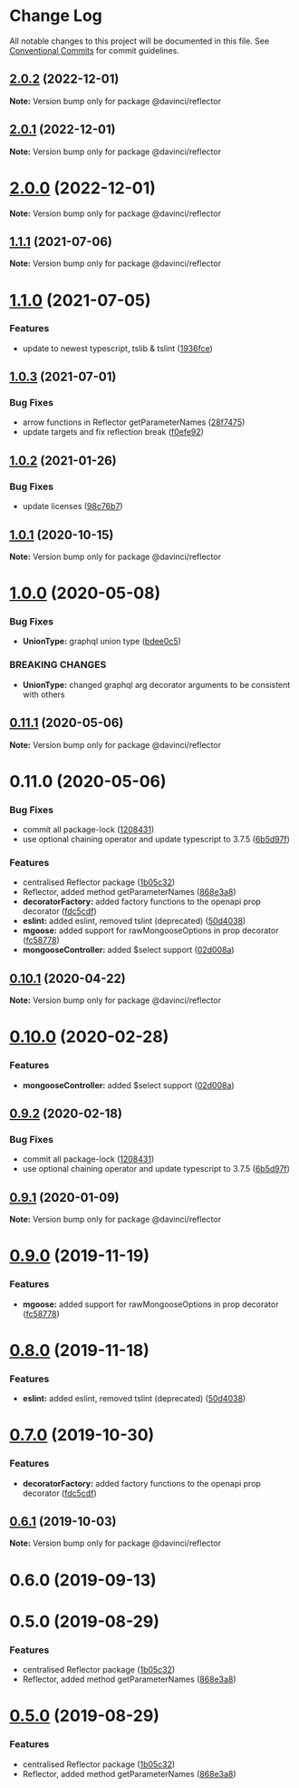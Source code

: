# Change Log

All notable changes to this project will be documented in this file.
See [Conventional Commits](https://conventionalcommits.org) for commit guidelines.

## [2.0.2](https://github.com/HPInc/davinci/compare/@davinci/reflector@1.1.1...@davinci/reflector@2.0.2) (2022-12-01)

**Note:** Version bump only for package @davinci/reflector





## [2.0.1](https://github.com/HPInc/davinci/compare/@davinci/reflector@2.0.0-next.13...@davinci/reflector@2.0.1) (2022-12-01)

**Note:** Version bump only for package @davinci/reflector





# [2.0.0](https://github.com/HPInc/davinci/compare/@davinci/reflector@2.0.0-next.13...@davinci/reflector@2.0.0) (2022-12-01)

**Note:** Version bump only for package @davinci/reflector





## [1.1.1](https://github.com/HPInc/davinci/compare/@davinci/reflector@1.1.0...@davinci/reflector@1.1.1) (2021-07-06)

**Note:** Version bump only for package @davinci/reflector





# [1.1.0](https://github.com/HPInc/davinci/compare/@davinci/reflector@1.0.3...@davinci/reflector@1.1.0) (2021-07-05)


### Features

* update to newest typescript, tslib & tslint ([1936fce](https://github.com/HPInc/davinci/commit/1936fce45b979c9689979afc2f6eb970b2059312))





## [1.0.3](https://github.com/HPInc/davinci/compare/@davinci/reflector@1.0.2...@davinci/reflector@1.0.3) (2021-07-01)


### Bug Fixes

* arrow functions in Reflector getParameterNames ([28f7475](https://github.com/HPInc/davinci/commit/28f74757eee13069dc4ce2ac8be6745603f86fc3))
* update targets and fix reflection break ([f0efe92](https://github.com/HPInc/davinci/commit/f0efe92252e9ed2a9f43a672d5ab9afd023b7e7d))





## [1.0.2](https://github.com/HPInc/davinci/compare/@davinci/reflector@1.0.1...@davinci/reflector@1.0.2) (2021-01-26)


### Bug Fixes

* update licenses ([98c76b7](https://github.com/HPInc/davinci/commit/98c76b72d8fdea0cb13fed0afd3b95f2890a345f))





## [1.0.1](https://github.com/HPInc/davinci/compare/@davinci/reflector@1.0.0...@davinci/reflector@1.0.1) (2020-10-15)

**Note:** Version bump only for package @davinci/reflector





# [1.0.0](https://github.com/HPInc/davinci/compare/@davinci/reflector@0.11.1...@davinci/reflector@1.0.0) (2020-05-08)


### Bug Fixes

* **UnionType:** graphql union type ([bdee0c5](https://github.com/HPInc/davinci/commit/bdee0c5b6c50e69cc43430a75e6f723a0a814b77))


### BREAKING CHANGES

* **UnionType:** changed graphql arg decorator arguments to be consistent with others





## [0.11.1](https://github.com/HPInc/davinci/compare/@davinci/reflector@0.11.0...@davinci/reflector@0.11.1) (2020-05-06)

**Note:** Version bump only for package @davinci/reflector





# 0.11.0 (2020-05-06)


### Bug Fixes

* commit all package-lock ([1208431](https://github.com/HPInc/davinci/commit/12084317ba2e35eb7a648400e8e28cdeb3ce79a7))
* use optional chaining operator and update typescript to 3.7.5 ([6b5d97f](https://github.com/HPInc/davinci/commit/6b5d97faa6d7ad8df3a87906ce21e589a30827fd))


### Features

* centralised Reflector package ([1b05c32](https://github.com/HPInc/davinci/commit/1b05c325d66c590856a3310b14e3b820a89d2474))
* Reflector, added method getParameterNames ([868e3a8](https://github.com/HPInc/davinci/commit/868e3a831aa779a595e0af9faf1b9fe8e691c28b))
* **decoratorFactory:** added factory functions to the openapi prop decorator ([fdc5cdf](https://github.com/HPInc/davinci/commit/fdc5cdf8006ced4f896b19263fe13d2f910ef5a5))
* **eslint:** added eslint, removed tslint (deprecated) ([50d4038](https://github.com/HPInc/davinci/commit/50d4038b62fb95fa208259941f70c5dd2a3874cb))
* **mgoose:** added support for rawMongooseOptions in prop decorator ([fc58778](https://github.com/HPInc/davinci/commit/fc5877872c0fec534e0649691fb28bb514220f72))
* **mongooseController:** added $select support ([02d008a](https://github.com/HPInc/davinci/commit/02d008a1c820d0648310bf26e2474eab9e0b267a))





## [0.10.1](https://github.com/Oneflow/davinci/compare/@davinci/reflector@0.10.0...@davinci/reflector@0.10.1) (2020-04-22)

**Note:** Version bump only for package @davinci/reflector





# [0.10.0](https://github.com/Oneflow/davinci/compare/@davinci/reflector@0.9.2...@davinci/reflector@0.10.0) (2020-02-28)


### Features

* **mongooseController:** added $select support ([02d008a](https://github.com/Oneflow/davinci/commit/02d008a1c820d0648310bf26e2474eab9e0b267a))





## [0.9.2](https://github.com/Oneflow/davinci/compare/@davinci/reflector@0.9.1...@davinci/reflector@0.9.2) (2020-02-18)


### Bug Fixes

* commit all package-lock ([1208431](https://github.com/Oneflow/davinci/commit/12084317ba2e35eb7a648400e8e28cdeb3ce79a7))
* use optional chaining operator and update typescript to 3.7.5 ([6b5d97f](https://github.com/Oneflow/davinci/commit/6b5d97faa6d7ad8df3a87906ce21e589a30827fd))





## [0.9.1](https://github.com/Oneflow/davinci/compare/@davinci/reflector@0.9.0...@davinci/reflector@0.9.1) (2020-01-09)

**Note:** Version bump only for package @davinci/reflector





# [0.9.0](https://github.com/Oneflow/davinci/compare/@davinci/reflector@0.8.0...@davinci/reflector@0.9.0) (2019-11-19)


### Features

* **mgoose:** added support for rawMongooseOptions in prop decorator ([fc58778](https://github.com/Oneflow/davinci/commit/fc58778))





# [0.8.0](https://github.com/Oneflow/davinci/compare/@davinci/reflector@0.7.0...@davinci/reflector@0.8.0) (2019-11-18)


### Features

* **eslint:** added eslint, removed tslint (deprecated) ([50d4038](https://github.com/Oneflow/davinci/commit/50d4038))





# [0.7.0](https://github.com/Oneflow/davinci/compare/@davinci/reflector@0.6.1...@davinci/reflector@0.7.0) (2019-10-30)


### Features

* **decoratorFactory:** added factory functions to the openapi prop decorator ([fdc5cdf](https://github.com/Oneflow/davinci/commit/fdc5cdf))





## [0.6.1](https://github.com/Oneflow/davinci/compare/@davinci/reflector@0.6.0...@davinci/reflector@0.6.1) (2019-10-03)

**Note:** Version bump only for package @davinci/reflector





# 0.6.0 (2019-09-13)



# 0.5.0 (2019-08-29)


### Features

* centralised Reflector package ([1b05c32](https://github.com/Oneflow/davinci/commit/1b05c32))
* Reflector, added method getParameterNames ([868e3a8](https://github.com/Oneflow/davinci/commit/868e3a8))





# [0.5.0](https://github.com/Oneflow/davinci/compare/v0.4.2...v0.5.0) (2019-08-29)


### Features

* centralised Reflector package ([1b05c32](https://github.com/Oneflow/davinci/commit/1b05c32))
* Reflector, added method getParameterNames ([868e3a8](https://github.com/Oneflow/davinci/commit/868e3a8))
